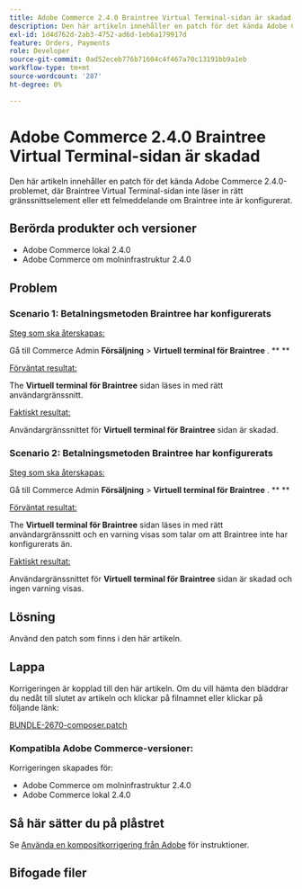 ```yaml
---
title: Adobe Commerce 2.4.0 Braintree Virtual Terminal-sidan är skadad
description: Den här artikeln innehåller en patch för det kända Adobe Commerce 2.4.0-problemet, där Braintree Virtual Terminal-sidan inte läser in rätt gränssnittselement eller ett felmeddelande om Braintree inte är konfigurerat.
exl-id: 1d4d762d-2ab3-4752-ad6d-1eb6a179917d
feature: Orders, Payments
role: Developer
source-git-commit: 0ad52eceb776b71604c4f467a70c13191bb9a1eb
workflow-type: tm+mt
source-wordcount: '287'
ht-degree: 0%

---
```


# Adobe Commerce 2.4.0 Braintree Virtual Terminal-sidan är skadad

Den här artikeln innehåller en patch för det kända Adobe Commerce 2.4.0-problemet, där Braintree Virtual Terminal-sidan inte läser in rätt gränssnittselement eller ett felmeddelande om Braintree inte är konfigurerat.

## Berörda produkter och versioner

* Adobe Commerce lokal 2.4.0
* Adobe Commerce om molninfrastruktur 2.4.0

## Problem

### Scenario 1: Betalningsmetoden Braintree har konfigurerats

<u>Steg som ska återskapas:</u>

Gå till Commerce Admin **Försäljning** > **Virtuell terminal för Braintree** . ** **

<u>Förväntat resultat:</u>

The **Virtuell terminal för Braintree** sidan läses in med rätt användargränssnitt.

<u>Faktiskt resultat:</u>

Användargränssnittet för **Virtuell terminal för Braintree** sidan är skadad.

### Scenario 2: Betalningsmetoden Braintree har konfigurerats

<u>Steg som ska återskapas:</u>

Gå till Commerce Admin **Försäljning** > **Virtuell terminal för Braintree** . ** **

<u>Förväntat resultat:</u>

The **Virtuell terminal för Braintree** sidan läses in med rätt användargränssnitt och en varning visas som talar om att Braintree inte har konfigurerats än.

<u>Faktiskt resultat:</u>

Användargränssnittet för **Virtuell terminal för Braintree** sidan är skadad och ingen varning visas.

## Lösning

Använd den patch som finns i den här artikeln.

## Lappa

Korrigeringen är kopplad till den här artikeln. Om du vill hämta den bläddrar du nedåt till slutet av artikeln och klickar på filnamnet eller klickar på följande länk:

[BUNDLE-2670-composer.patch](assets/BUNDLE-2670-composer.patch.zip)

### Kompatibla Adobe Commerce-versioner:

Korrigeringen skapades för:

* Adobe Commerce om molninfrastruktur 2.4.0
* Adobe Commerce lokal 2.4.0

## Så här sätter du på plåstret

Se [Använda en kompositkorrigering från Adobe](/help/how-to/general/how-to-apply-a-composer-patch-provided-by-magento.md) för instruktioner.

## Bifogade filer
